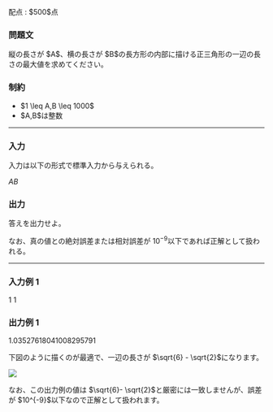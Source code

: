 
<div>

<span>

<span>

<p>
配点 : $500$点
</p>

<div>

<section>

### **問題文**

<p>
縦の長さが $A$、横の長さが $B$の長方形の内部に描ける正三角形の一辺の長さの最大値を求めてください。
</p>

</section>

</div>

<div>

<section>

### **制約**

<ul>

<li>
$1 \leq A,B \leq 1000$
</li>

<li>
$A,B$は整数
</li>

</ul>

</section>

</div>

---

<div>

<div>

<section>

### **入力**

<p>
入力は以下の形式で標準入力から与えられる。
</p>

<div>

$A$$B$
</div>

</section>

</div>

<div>

<section>

### **出力**

<p>
答えを出力せよ。

なお、真の値との絶対誤差または相対誤差が $10^{-9}$以下であれば正解として扱われる。
</p>

</section>

</div>

</div>

---

<div>

<section>

### **入力例 1**

<div>

1 1

</div>

</section>

</div>

<div>

<section>

### **出力例 1**

<div>

1.03527618041008295791

</div>

<p>
下図のように描くのが最適で、一辺の長さが $\sqrt{6} - \sqrt{2}$になります。
</p>

<p>

<img src="https://img.atcoder.jp/abc292/2cd44ddc3d8241e510a356be9533631f.png">

</img>

</p>

<p>
なお、この出力例の値は $\sqrt{6}- \sqrt{2}$と厳密には一致しませんが、誤差が $10^{-9}$以下なので正解として扱われます。
</p>

</section>

</div>

</span>

</span>

</div>
